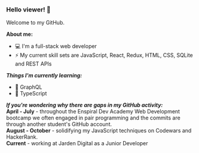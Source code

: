 ### Hello viewer! 👋

Welcome to my GitHub.

**About me:**
- 💻 I'm a full-stack web developer     
- ⚡ My current skill sets are JavaScript, React, Redux, HTML, CSS, SQLite and REST APIs

***Things I'm currently learning:***
- 🌱 GraphQL
- 🌱 TypeScript   

***If you're wondering why there are gaps in my GitHub activity:***    
**April - July** - throughout the Enspiral Dev Academy Web Development bootcamp we often engaged in pair programming
and the commits are through another student's GitHub account.    
**August - October** - solidifying my JavaScript techniques on Codewars and HackerRank.          
**Current** - working at Jarden Digital as a Junior Developer


<!--
**fai-songprasit/fai-songprasit** is a ✨ _special_ ✨ repository because its `README.md` (this file) appears on your GitHub profile.

Here are some ideas to get you started:

- 🔭 I’m currently working on ...
- 🌱 I’m currently learning ...
- 👯 I’m looking to collaborate on ...
- 🤔 I’m looking for help with ...
- 💬 Ask me about ...
- 📫 How to reach me: ...
- 😄 Pronouns: ...
- ⚡ Fun fact: ...
-->
